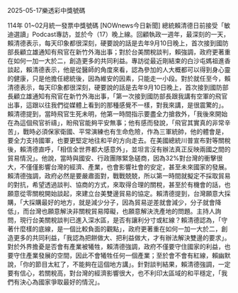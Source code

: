 
2025-05-17樂透彩中獎號碼

                                
114年 01~02月統一發票中獎號碼
                             [NOWnews今日新聞] 總統賴清德日前接受「敏迪選讀」Podcast專訪，並於今（17）晚上線。回顧執政一週年，最深刻的一天，賴清德表示，每天印象都很深刻，硬要說的話是去年9月10日晚上，首次接到國防部長顧立雄通知有飛官在新竹外海出事；對於台美關稅談判，賴強調，政府更著重在如何一加一大於二，創造更多的共同利益。專訪從最近剛結束的白沙屯媽祖進香談起，賴清德表示，他是從醫師的角度來看，認為參加的人大概都可以得到身心靈的健康，只是他擔任總統後，因為維安的因素，只能走一小段。對於就任至今，賴清德表示，每天印象都很深刻，硬要說的話是去年9月10日晚上，首次接到國防部長顧立雄通知有飛官在新竹外海出事，「第一次接到國防部長跟我講有空軍的飛官出事，這跟以往我們從媒體上看到的那種感覺不一樣，對我來講，是很震驚的」。賴清德提到，當時飛官生死未明，他第一時間指示要盡全力搶救外，「我後來開始在為這個飛官祈禱」，盼飛官能夠平安無事；他有感而發說，「飛官其實真的非常辛苦」，戰時必須保家衛國、平常演練也有生命危險，作為三軍統帥，他的體會是，要全力支持國軍，也要更堅定地往和平的方向走去。在美國總統川普宣布對等關稅後，賴清德直呼，「相信全世界都大感意外」，並坦言沒有辦法真正反映兩國之間的貿易情況」。他說，當時與國安、行政團隊緊急磋商，因為32%對台灣的衝擊很大，不僅僅影響台灣的經濟、產業，也會影響社會的安定，甚至未來國家的發展。賴清德強調，政府必然是要嚴肅面對，戰戰兢兢，所以第一時間就擬定不採取貿易的對抗，希望透過談判、協商的方式，來取得合理的關稅，甚至於有機會的話，也願意從零關稅開始談起，來建立台美雙邊貿易的協定。賴清德提到，台灣願意大採購，「大採購最好的地方，就是減少分子，因為貿易逆差就會減少，分子就會降低」，而台灣也願意解決非關稅貿易障礙，也願意解決洗產地的問題。主持人詢問，現行台美關稅談判已進入深水區，是否有讓利分寸或紅線？賴清德認為，「守著什麼樣的底線，是一個比較負面的觀點」，政府更著重在如何一加一大於二，創造更多的共同利益，「我認為把餅做大、把利益做大，才有辦法解決雙邊的要求」。對於外界擔憂是否會有產業被犧牲，賴清德強調，政府不僅要守住國家的利益，也要守住產業發展的空間，因此不會犧牲任何一個產業；至於會不會有紅線，賴幽默說，「你的節目太紅了，不能夠在這個地方講」。針對談判結果，賴清德強調，一定要有信心，若關稅高，對台灣的經濟影響很大，也不利印太區域的和平穩定，「我們有決心為國家爭取最好的情況」。